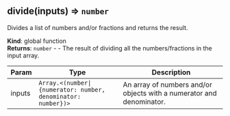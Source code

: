 <a name="divide"></a>

## divide(inputs) ⇒ <code>number</code>
Divides a list of numbers and/or fractions and returns the result.

**Kind**: global function  
**Returns**: <code>number</code> - - The result of dividing all the numbers/fractions in the input array.  

| Param | Type | Description |
| --- | --- | --- |
| inputs | <code>Array.&lt;(number\|{numerator: number, denominator: number})&gt;</code> | An array of numbers and/or objects with a numerator and denominator. |

